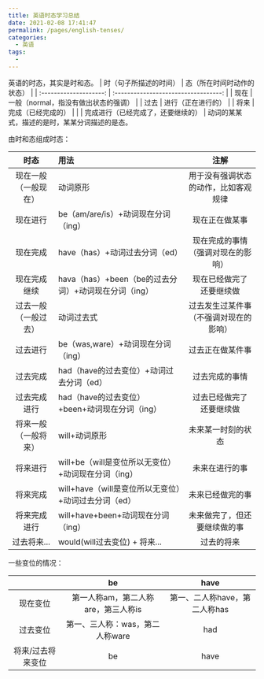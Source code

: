 ```yaml
---
title: 英语时态学习总结
date: 2021-02-08 17:41:47
permalink: /pages/english-tenses/
categories: 
  - 英语
tags: 
  - 
---
```

英语的时态，其实是时和态。 
| 时（句子所描述的时间） |      态（所在时间时动作的状态）      |
| :--------------------: | :----------------------------------: |
|          现在          | 一般（normal，指没有做出状态的强调） |
|          过去          |          进行（正在进行的）          |
|          将来          |          完成（已经完成的）          |
|                        |  完成进行（已经完成了，还要继续的）  |
动词的某某式，描述的是时，某某分词描述的是态。

由时和态组成时态：

|         时态         | 用法                                                 |                  注解                  |
| :------------------: | :--------------------------------------------------- | :------------------------------------: |
| 现在一般（一般现在） | 动词原形                                             |  用于没有强调状态的动作，比如客观规律  |
|       现在进行       | be（am/are/is）+动词现在分词（ing）                  |             现在正在做某事             |
|       现在完成       | have（has）+动词过去分词（ed）                       |  现在完成的事情 （强调对现在的影响）   |
|     现在完成继续     | hava（has）+been（be的过去分词）+动词现在分词（ing） |       现在已经做完了 还要继续做        |
| 过去一般（一般过去） | 动词过去式                                           | 过去发生过某件事（不强调对现在的影响） |
|       过去进行       | be（was,ware）+动词现在分词（ing）                   |            过去正在做某件事            |
|       过去完成       | had（have的过去变位）+动词过去分词（ed）             |             过去完成的事情             |
|     过去完成进行     | had（have的过去变位）+been+动词现在分词（ing）       |       过去已经做完了 还要继续做        |
| 将来一般（一般将来） | will+动词原形                                        |           未来某一时刻的状态           |
|       将来进行       | will+be（will是变位所以无变位）+动词现在分词（ing）  |             未来在进行的事             |
|       将来完成       | will+have（will是变位所以无变位）+动词过去分词（ed） |            未来已经做完的事            |
|     将来完成进行     | will+have+been+动词现在分词（ing）                   |      未来做完了，但还要继续做的事      |
|     过去将来...      | would(will过去变位) + 将来...                        |               过去的将来               |


一些变位的情况：


|                   |                 be                  |             have              |
| :---------------: | :---------------------------------: | :---------------------------: |
|     现在变位      | 第一人称am，第二人称are，第三人称is | 第一、二人称have，第二人称has |
|     过去变位      |   第一、三人称：was，第二人称ware   |              had              |
| 将来/过去将来变位 |                 be                  |             have              |
